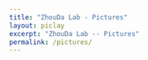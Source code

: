 ```yaml
---
title: "ZhouDa Lab - Pictures"
layout: piclay
excerpt: "ZhouDa Lab -- Pictures"
permalink: /pictures/
---
```



